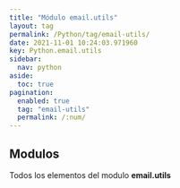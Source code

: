 ```yaml
---
title: "Módulo email.utils"
layout: tag
permalink: /Python/tag/email-utils/
date: 2021-11-01 10:24:03.971960
key: Python.email.utils
sidebar: 
  nav: python
aside: 
  toc: true
pagination: 
  enabled: true
  tag: "email-utils"
  permalink: /:num/
---
```


<h2>Modulos</h2>
Todos los elementos del modulo <strong>email.utils</strong>
